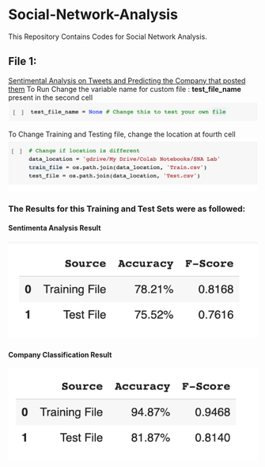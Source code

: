 # Social-Network-Analysis
This Repository Contains Codes for Social Network Analysis.



## File 1: 
[Sentimental Analysis on Tweets and Predicting the Company that posted them](https://github.com/shivammehta007/Social-Network-Analysis)
To Run Change the variable name for custom file : **test_file_name** present in the second cell
![Test File](https://github.com/shivammehta007/Social-Network-Analysis/blob/master/Sentimental_Analysis_Files/test_file_name.png?raw=true)

To Change Training and Testing file, change the location at fourth cell
![Change Location](https://github.com/shivammehta007/Social-Network-Analysis/blob/master/Sentimental_Analysis_Files/train_test_location.png?raw=true)


### The Results for this Training and Test Sets were as followed: 
#### Sentimenta Analysis Result
![Sentimental Analysis Result](https://github.com/shivammehta007/Social-Network-Analysis/blob/master/Sentimental_Analysis_Files/sentimental_analysis.png?raw=true)
#### Company Classification Result
![Company Classification Result](https://github.com/shivammehta007/Social-Network-Analysis/blob/master/Sentimental_Analysis_Files/company_classification.png?raw=true)
